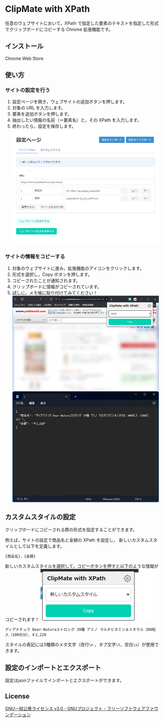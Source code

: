 # ClipMate with XPath
任意のウェブサイトにおいて，XPath で指定した要素のテキストを指定した形式でクリップボードにコピーする Chrome 拡張機能です。

## インストール
Chrome Web Store

## 使い方
### サイトの設定を行う
1. 設定ページを開き，ウェブサイトの追加ボタンを押します。
2. 対象の URL を入力します。
3. 要素を追加ボタンを押します。
4. 抽出したい情報の名前（＝要素名）と，その XPath を入力します。
5. 終わったら，設定を保存します。
![readme_howtouse_setting.png](docs/img/readme_howtouse_setting.png)

### サイトの情報をコピーする
1. 対象のウェブサイトに進み，拡張機能のアイコンをクリックします。
2. 形式を選択し，Copy ボタンを押します。
3. コピーされたことが通知されます。
4. クリップボードに情報がコピーされています。
5. 試しに，メモ帳に貼り付けてみてください！
![readme_howtouse_copy.png](docs/img/readme_howtouse_copy.png)
![readme_howtouse_result.png](docs/img/readme_howtouse_result.png)

## カスタムスタイルの設定
クリップボードにコピーされる際の形式を指定することができます。

例えば，サイトの設定で商品名と金額の XPath を設定し，
新しいカスタムスタイルとして以下を定義します。
```
{商品名}，{金額}
```
新しいカスタムスタイルを選択して，コピーボタンを押すと以下のような情報がコピーされます！
![readme_customstyle_new.png](docs/img/readme_customstyle_new.png)
```
ディアナチュラ Dear-Naturaストロング 39種 アミノ マルチビタミン＆ミネラル 300粒入（100日分），￥2,220
```
スタイルの表記には3種類のメタ文字（改行`\n` ，タブ文字`\t`，空白`\s`）が使用できます。

## 設定のインポートとエクスポート
設定はjsonファイルでインポートとエクスポートができます。


## License
[GNU一般公衆ライセンス v3\.0 \- GNUプロジェクト \- フリーソフトウェアファウンデーション](https://www.gnu.org/licenses/gpl-3.0.html)